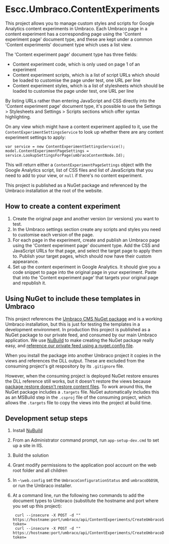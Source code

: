 # Escc.Umbraco.ContentExperiments

This project allows you to manage custom styles and scripts for Google Analytics content experiments in Umbraco. Each Umbraco page in a content experiment has a corresponding page using the 'Content experiment page' document type, and these are kept under a common 'Content experiments' document type which uses a list view.

The 'Content experiment page' document type has three fields: 

- Content experiment code, which is only used on page 1 of an experiment
- Content experiment scripts, which is a list of script URLs which should be loaded to customise the page under test, one URL per line
- Content experiment styles, which is a list of stylesheets which should be loaded to customise the page under test, one URL per line

By listing URLs rather than entering JavaScript and CSS directly into the 'Content experiment page' document type, it's possible to use the Settings > Stylesheets and Settings > Scripts sections which offer syntax highlighting.

On any view which might have a content experiment applied to it, use the `ContentExperimentSettingsService` to look up whether there are any content experiment settings to apply:

	var service = new ContentExperimentSettingsService();
	model.ContentExperimentPageSettings = service.LookupSettingsForPage(umbracoContentNode.Id);

This will return either a `ContentExperimentPageSettings` object with the Google Analytics script, list of CSS files and list of JavaScripts that you need to add to your view, or `null` if there's no content experiment.

This project is published as a NuGet package and referenced by the Umbraco installation at the root of the website.

## How to create a content experiment

1. Create the original page and another version (or versions) you want to test.
2. In the Umbraco settings section create any scripts and styles you need to customise each version of the page.
3. For each page in the experiment, create and publish an Umbraco page using the 'Content experiment page' document type. Add the CSS and JavaScript URLs for that page, and select the target page to apply them to. Publish your target pages, which should now have their custom appearance.
4. Set up the content experiment in Google Analytics. It should give you a code snippet to page into the original page in your experiment. Paste that into the 'Content experiment page' that targets your original page and republish it.

## Using NuGet to include these templates in Umbraco

This project references the [Umbraco CMS NuGet package](https://www.nuget.org/packages/UmbracoCms) and is a working Umbraco installation, but this is just for testing the templates in a development environment. In production this project is published as a NuGet package to our private feed, and consumed by our main Umbraco application. We use [NuBuild](https://github.com/bspell1/NuBuild) to make creating the NuGet package really easy, and [reference our private feed using a nuget.config file](http://blog.davidebbo.com/2014/01/the-right-way-to-restore-nuget-packages.html).

When you install the package into another Umbraco project it copies in the views and references the DLL output. These are excluded from the consuming project's git respository by its `.gitignore` file. 

However, when the consuming project is deployed NuGet restore ensures the DLL reference still works, but it doesn't restore the views because [package restore doesn't restore content files](http://jeffhandley.com/archive/2013/12/09/nuget-package-restore-misconceptions.aspx). To work around this, the NuGet package includes a `.targets` file. NuGet automatically includes this as an MSBuild step in the `.csproj` file of the consuming project, which allows the `.targets` file to copy the views into the project at build time.

## Development setup steps

1. Install [NuBuild](https://github.com/bspell1/NuBuild)
2. From an Administrator command prompt, run `app-setup-dev.cmd` to set up a site in IIS.
3. Build the solution
4. Grant modify permissions to the application pool account on the web root folder and all children
7. In `~\web.config` set the `UmbracoConfigurationStatus` and `umbracoDbDSN`, or run the Umbraco installer.
8. At a command line, run the following two commands to add the document types to Umbraco (substitute the hostname and port where you set up this project):

		curl --insecure -X POST -d "" https://hostname:port/umbraco/api/ContentExperiments/CreateUmbracoSupportingTypes?token=
		curl --insecure -X POST -d "" https://hostname:port/umbraco/api/ContentExperiments/CreateUmbracoDocumentTypes?token=